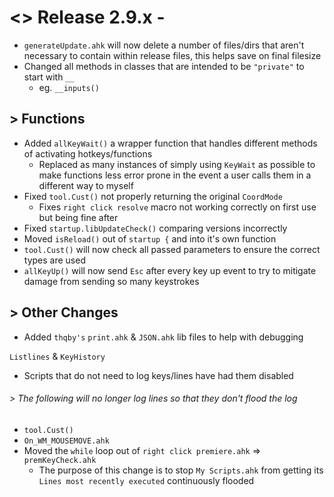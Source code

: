 # <> Release 2.9.x - 
- `generateUpdate.ahk` will now delete a number of files/dirs that aren't necessary to contain within release files, this helps save on final filesize
- Changed all methods in classes that are intended to be `"private"` to start with `__`
    - eg. `__inputs()`

## > Functions
- Added `allKeyWait()` a wrapper function that handles different methods of activating hotkeys/functions
    - Replaced as many instances of simply using `KeyWait` as possible to make functions less error prone in the event a user calls them in a different way to myself
- Fixed `tool.Cust()` not properly returning the original `CoordMode`
    - Fixes `right click resolve` macro not working correctly on first use but being fine after
- Fixed `startup.libUpdateCheck()` comparing versions incorrectly
- Moved `isReload()` out of `startup {` and into it's own function
- `tool.Cust()` will now check all passed parameters to ensure the correct types are used
- `allKeyUp()` will now send `Esc` after every key up event to try to mitigate damage from sending so many keystrokes

## > Other Changes
- Added `thqby's` `print.ahk` & `JSON.ahk` lib files to help with debugging

`Listlines` & `KeyHistory`
- Scripts that do not need to log keys/lines have had them disabled

###### > The following will no longer log lines so that they don't flood the log
- `tool.Cust()`
- `On_WM_MOUSEMOVE.ahk`
- Moved the `while` loop out of `right click premiere.ahk` => `premKeyCheck.ahk`
    - The purpose of this change is to stop `My Scripts.ahk` from getting its `Lines most recently executed` continuously flooded